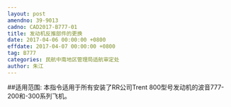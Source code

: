 ```yaml
---
layout: post
amendno: 39-9013
cadno: CAD2017-B777-01
title: 发动机反推部件的更换
date: 2017-04-06 00:00:00 +0800
effdate: 2017-04-07 00:00:00 +0800
tag: B777
categories: 民航中南地区管理局适航审定处
author: 朱江
---
```


##适用范围:
本指令适用于所有安装了RR公司Trent 800型号发动机的波音777-200和-300系列飞机。

